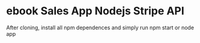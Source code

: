 # ebook Sales App Nodejs Stripe API

After cloning, install all npm dependences and simply run npm start or node app
